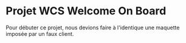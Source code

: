 # Projet WCS Welcome On Board

Pour débuter ce projet, nous devions faire à l'identique une maquette imposée par un faux client.
